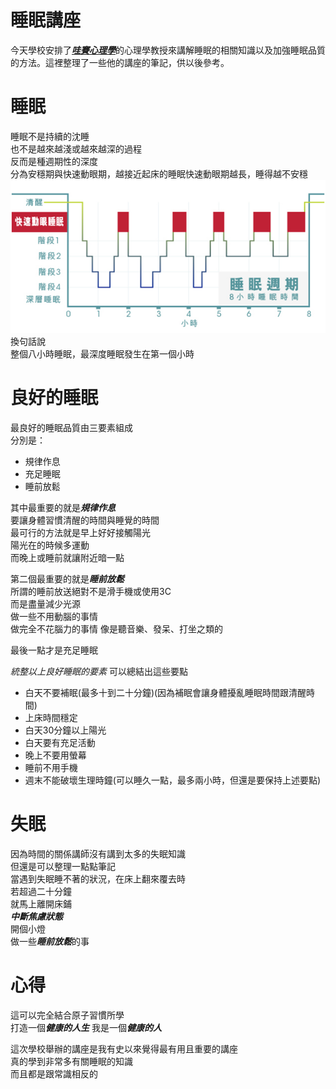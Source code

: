 # 睡眠講座
今天學校安排了[***哇賽心理學***](https://podcasts.apple.com/tw/podcast/%E5%93%87%E8%B3%BD%E5%BF%83%E7%90%86%E5%AD%B8/id1500162537)的心理學教授來講解睡眠的相關知識以及加強睡眠品質的方法。這裡整理了一些他的講座的筆記，供以後參考。

# 睡眠

睡眠不是持續的沈睡  
也不是越來越淺或越來越深的過程  
反而是種週期性的深度  
分為安穩期與快速動眼期，越接近起床的睡眠快速動眼期越長，睡得越不安穩  
![睡眠週期圖](睡眠週期.png)
換句話說  
整個八小時睡眠，最深度睡眠發生在第一個小時

# 良好的睡眠
最良好的睡眠品質由三要素組成  
分別是：
* 規律作息
* 充足睡眠
* 睡前放鬆

其中最重要的就是***規律作息***  
要讓身體習慣清醒的時間與睡覺的時間  
最可行的方法就是早上好好接觸陽光  
陽光在的時候多運動  
而晚上或睡前就讓附近暗一點  
  
第二個最重要的就是***睡前放鬆***  
所謂的睡前放送絕對不是滑手機或使用3C  
而是盡量減少光源  
做一些不用動腦的事情  
做完全不花腦力的事情
像是聽音樂、發呆、打坐之類的  
  
最後一點才是充足睡眠  
  
*統整以上良好睡眠的要素*
可以總結出這些要點  
* 白天不要補眠(最多十到二十分鐘)(因為補眠會讓身體擾亂睡眠時間跟清醒時間) 
* 上床時間穩定
* 白天30分鐘以上陽光
* 白天要有充足活動
* 晚上不要用螢幕
* 睡前不用手機
* 週末不能破壞生理時鐘(可以睡久一點，最多兩小時，但還是要保持上述要點)

# 失眠
因為時間的關係講師沒有講到太多的失眠知識  
但還是可以整理一點點筆記  
當遇到失眠睡不著的狀況，在床上翻來覆去時  
若超過二十分鐘  
就馬上離開床鋪  
***中斷焦慮狀態***  
開個小燈  
做一些***睡前放鬆***的事  

# 心得
這可以完全結合原子習慣所學  
打造一個***健康的人生***
我是一個***健康的人***  
  
這次學校舉辦的講座是我有史以來覺得最有用且重要的講座  
真的學到非常多有關睡眠的知識  
而且都是跟常識相反的  

<!-- truncate -->   


